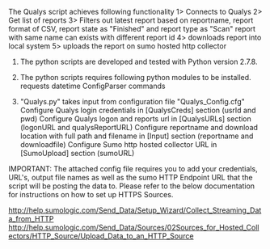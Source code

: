The Qualys script achieves following functionality
1> Connects to Qualys
2> Get list of reports
3> Filters out latest report based on reportname, report format of CSV, report state as "Finished" and report type as "Scan"
   report with same name can exists with different report id
4> downloads report into local system
5> uploads the report on sumo hosted http collector

1. The python scripts are developed and tested with Python version 2.7.8.

2. The python scripts requires following python modules to be installed.
requests
datetime
ConfigParser
commands

3. "Qualys.py" takes input from configuration file "Qualys_Config.cfg"
Configure Qualys login credentials in [QualysCreds] section (usrId and pwd)
Configure Qualys logon and reports url in [QualysURLs] section (logonURL and qualysReportURL)
Configure reportname and download location with full path and filename in [Input] section (reportname and downloadfile)
Configure Sumo http hosted collector URL in [SumoUpload] section (sumoURL)


IMPORTANT:
The attached config file requires you to add your credentials, URL's, output file names as well as the sumo HTTP Endpoint URL that the script will be posting the data to.
Please refer to the below documentation for instructions on how to set up HTTPS Sources.

http://help.sumologic.com/Send_Data/Setup_Wizard/Collect_Streaming_Data_from_HTTP
http://help.sumologic.com/Send_Data/Sources/02Sources_for_Hosted_Collectors/HTTP_Source/Upload_Data_to_an_HTTP_Source